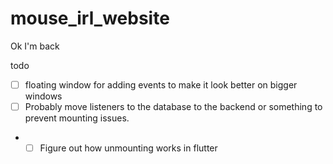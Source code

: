 # mouse_irl_website

Ok I'm back

todo
- [ ] floating window for adding events to make it look better on bigger windows
- [ ] Probably move listeners to the database to the backend or something to prevent mounting issues.
- - [ ] Figure out how unmounting works in flutter
